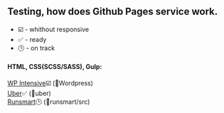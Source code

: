 ## Testing, how does Github Pages service work.

* :ballot_box_with_check: - whithout responsive
* :white_check_mark: - ready
* :clock3: - on track

#### HTML, CSS(SCSS/SASS), Gulp:
<a href="https://fteeliy.github.io/Wordpress" target="_blank">WP Intensive</a>:ballot_box_with_check:  (:open_file_folder:Wordpress)<br>
<a href="https://fteeliy.github.io/uber" target="_blank">Uber</a>:white_check_mark: (:open_file_folder:uber)<br>
<a href="https://fteeliy.github.io/runsmart/src/" target="_blank">Runsmart</a>:clock3: (:open_file_folder:runsmart/src)<br>
